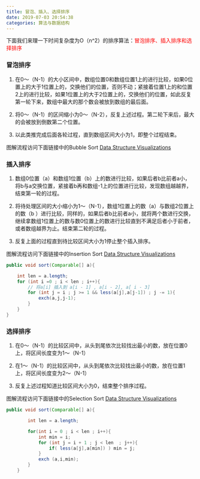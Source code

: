 ```yaml
---
title: 冒泡、插入、选择排序
date: 2019-07-03 20:54:38
categories: 算法与数据结构
---
```


下面我们来理一下时间复杂度为O（n^2）的排序算法：<font color="red">冒泡排序、插入排序和选择排序</font>

### 冒泡排序

1. 在0～（N-1）的大小区间中，数组位置0和数组位置1上的进行比较，如果0位置上的大于1位置上的，交换他们的位置，否则不动；紧接着位置1上的和位置2上的进行比较，如果1位置上的大于2位置上的，交换他们的位置，如此反复第一轮下来，数组中最大的那个数会被放到数组的最后面。

2. 将0～（N-1）的区间缩小为0～（N-2），反复上述过程。第二轮下来后，最大的会被放到倒数第二个位置。

3. 以此类推完成后面各轮过程，直到数组区间大小为1，即整个过程结束。

图解流程访问下面链接中的Bubble Sort [Data Structure Visualizations](https://www.cs.usfca.edu/~galles/visualization/ComparisonSort.html)

### 插入排序

1. 数组0位置（a）和数组1位置（b）上的数进行比较，如果后者b比前者a小，将b与a交换位置，紧接着b再和数组-1上的位置进行比较，发现数组越越界，结束第一轮的过程。

2. 将待处理区间的大小缩小为1～（N-1），数组1位置上的数（a）与数组2位置上的数（b
）进行比较，同样的，如果后者b比前者a小，就将两个数进行交换，继续拿数组1位置上的数与数0位置上的数进行比较直到不满足后者小于前者，或者数组越界为止。结束第二轮的过程。

3. 反复上面的过程直到待比较区间大小为1停止整个插入排序。

图解流程访问下面链接中的Insertion Sort [Data Structure Visualizations](https://www.cs.usfca.edu/~galles/visualization/ComparisonSort.html)

```java
public void sort(Comparable[] a){

    int len = a.length;
    for (int i =0 ; i < len ; i++){
        // 将a[i] 插入到 a[i - 1] , a[i - 2], a[ i - 3]
        for (int j = i ; j >= 1 && less(a[j],a[j-1]) ; j -= 1){
            exch(a,j,j-1);
        }
    }
}
```

### 选择排序

1. 在0～（N-1）的比较区间中，从头到尾依次比较找出最小的数，放在位置0上，将区间长度变为1～（N-1）

2. 在1～（N-1）的比较区间中，从头到尾依次比较找出最小的数，放在位置1上，将区间长度变为2～（N-1）

3. 反复上述过程知道比较区间大小为0，结束整个排序过程。

图解流程访问下面链接中的Selection Sort [Data Structure Visualizations](https://www.cs.usfca.edu/~galles/visualization/ComparisonSort.html)

```java
public void sort(Comparable[] a){

        int len = a.length;

        for(int i = 0 ; i < len ; i++){
            int min = i;
            for (int j = i + 1 ; j < len  ; j++){
                if( less(a[j],a[min]) ) min = j;
            }
            exch (a,i,min);
        }
    }
```
